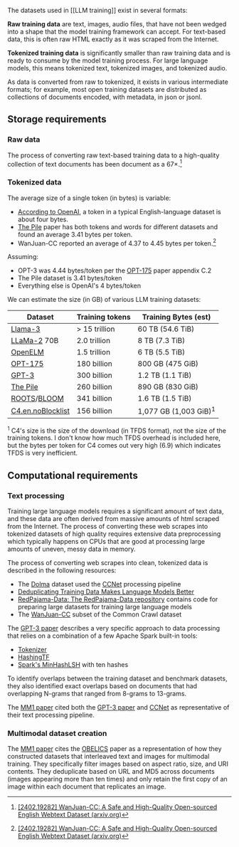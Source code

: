 The datasets used in [[LLM training]] exist in several formats:

**Raw training data** are text, images, audio files, that have not been wedged into a shape that the model training framework can accept. For text-based data, this is often raw HTML exactly as it was scraped from the Internet.

**Tokenized training data** is significantly smaller than raw training data and is ready to consume by the model training process.  For large language models, this means tokenized text, tokenized images, and tokenized audio.

As data is converted from raw to tokenized, it exists in various intermediate formats; for example, most open training datasets are distributed as collections of documents encoded, with metadata, in json or jsonl.

## Storage requirements

### Raw data

The process of converting raw text-based training data to a high-quality collection of text documents has been document as a 67&times;.[^wanjuan-cc]

### Tokenized data

The average size of a single token (in bytes) is variable:

- [According to OpenAI][what are tokens], a token in a typical English-language dataset is about four bytes.
- [The Pile][] paper has both tokens and words for different datasets and found an average 3.41 bytes per token.
- WanJuan-CC reported an average of 4.37 to 4.45 bytes per token.[^wanjuan-cc]

Assuming:

- OPT-3 was 4.44 bytes/token per the [OPT-175][] paper appendix C.2
- The Pile dataset is 3.41 bytes/token
- Everything else is OpenAI's 4 bytes/token

We can estimate the size (in GB) of various LLM training datasets:

| Dataset                 | Training tokens  | Training Bytes (est)             |
| ----------------------- | ---------------- | -------------------------------- |
| [Llama-3][]             | &gt; 15 trillion | 60 TB (54.6 TiB)                 |
| [LLaMa-2][] 70B         | 2.0 trillion     | 8 TB (7.3 TiB)                   |
| [OpenELM][]             | 1.5 trillion     | 6 TB (5.5 TiB)                   |
| [OPT-175][]             | 180 billion      | 800 GB (475 GiB)                 |
| [GPT-3][]               | 300 billion      | 1.2 TB (1.1 TiB)                 |
| [The Pile][]            | 260 billion      | 890 GB (830 GiB)                 |
| [ROOTS][]/[BLOOM][]     | 341 billion      | 1.6 TB (1.5 TiB)                 |
| [C4.en.noBlocklist][C4] | 156 billion      | 1,077 GB (1,003 GiB)<sup>1</sup> |

<sup>1</sup> C4's size is the size of the download (in TFDS format), not the size of the training tokens. I don't know how much TFDS overhead is included here, but the bytes per token for C4 comes out very high (6.9) which indicates TFDS is very inefficient.

[what are tokens]: https://help.openai.com/en/articles/4936856-what-are-tokens-and-how-to-count-them

[Llama-3]: https://github.com/meta-llama/llama3/blob/main/MODEL_CARD.md
[LLaMa-2]: https://arxiv.org/pdf/2307.09288.pdf
[OpenELM]: https://arxiv.org/pdf/2404.14619
[OPT-175]: https://arxiv.org/pdf/2205.01068.pdf
[GPT-3]: https://arxiv.org/pdf/2005.14165.pdf
[The Pile]: https://arxiv.org/pdf/2101.00027.pdf
[BLOOM]: https://arxiv.org/pdf/2211.05100.pdf
[ROOTS]: https://arxiv.org/pdf/2302.14035.pdf
[C4]: https://arxiv.org/pdf/2104.08758v1.pdf
[^wanjuan-cc]: [[2402.19282] WanJuan-CC: A Safe and High-Quality Open-sourced English Webtext Dataset (arxiv.org)](https://arxiv.org/abs/2402.19282)
## Computational requirements

### Text processing

Training large language models requires a significant amount of text data, and these data are often derived from massive amounts of html scraped from the Internet. The process of converting these web scrapes into tokenized datasets of high quality requires extensive data preprocessing which typically happens on CPUs that are good at processing large amounts of uneven, messy data in memory.

The process of converting web scrapes into clean, tokenized data is described in the following resources:

- The [Dolma][] dataset used the [CCNet][] processing pipeline
- [Deduplicating Training Data Makes Language Models Better](https://arxiv.org/abs/2107.06499)
- [RedPajama-Data: The RedPajama-Data repository](https://github.com/togethercomputer/RedPajama-Data) contains code for preparing large datasets for training large language models
- The [WanJuan-CC](https://arxiv.org/abs/2402.19282) subset of the Common Crawl dataset

[Dolma]: https://blog.allenai.org/dolma-3-trillion-tokens-open-llm-corpus-9a0ff4b8da64
[CCNet]: https://arxiv.org/abs/1911.00359

The [GPT-3 paper][] describes a very specific approach to data processing that relies on a combination of a few Apache Spark built-in tools:

- [Tokenizer](https://spark.apache.org/docs/latest/api/python/reference/api/pyspark.ml.feature.MinHashLSH.html) 
- [HashingTF](https://spark.apache.org/docs/latest/api/python/reference/api/pyspark.ml.feature.HashingTF.html)
- [Spark's MinHashLSH](https://spark.apache.org/docs/latest/api/python/reference/api/pyspark.ml.feature.MinHashLSH.html) with ten hashes

To identify overlaps between the training dataset and benchmark datasets, they also identified exact overlaps based on documents that had overlapping N-grams that ranged from 8-grams to 13-grams.

The [MM1 paper][] cited both the [GPT-3 paper][] and [CCNet][] as representative of their text processing pipeline.

[GPT-3 paper]: https://arxiv.org/abs/2005.14165
[MM1 paper]: https://arxiv.org/abs/2403.09611

### Multimodal dataset creation

The [MM1 paper][] cites the [OBELICS][] paper as a representation of how they constructed datasets that interleaved text and images for multimodal training. They specifically filter images based on aspect ratio, size, and URI contents. They deduplicate based on URL and MD5 across documents (images appearing more than ten times) and only retain the first copy of an image within each document that replicates an image.

[OBELICS]: https://arxiv.org/abs/2306.16527